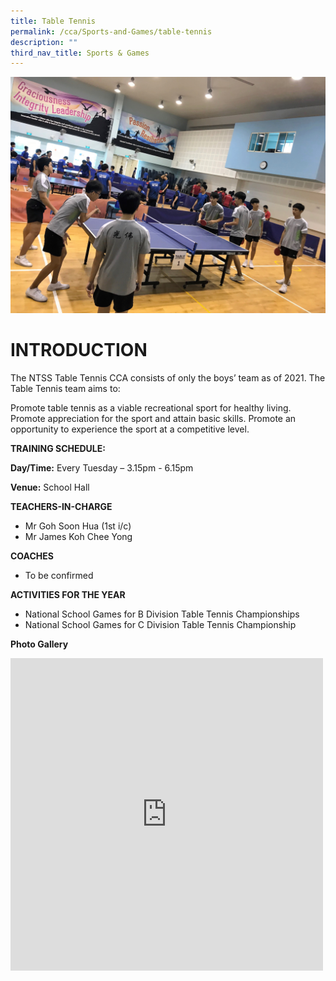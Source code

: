```yaml
---
title: Table Tennis
permalink: /cca/Sports-and-Games/table-tennis
description: ""
third_nav_title: Sports & Games
---
```

![](/images/TT1.jpg)
# INTRODUCTION

The NTSS Table Tennis CCA consists of only the boys’ team as of 2021. The Table Tennis team aims to:

Promote table tennis as a viable recreational sport for healthy living.
Promote appreciation for the sport and attain basic skills.
Promote an opportunity to experience the sport at a competitive level.

**TRAINING SCHEDULE:**

**Day/Time:** Every Tuesday – 3.15pm - 6.15pm

**Venue:** School Hall

**TEACHERS-IN-CHARGE**

* Mr Goh Soon Hua (1st i/c)
* Mr James Koh Chee Yong


**COACHES**

* To be confirmed

**ACTIVITIES FOR THE YEAR**

* National School Games for B Division Table Tennis Championships 
* National School Games for C Division Table Tennis Championship

**Photo Gallery**

<iframe allowfullscreen="true" height="500" width="500" frameborder="0" src="https://docs.google.com/presentation/d/e/2PACX-1vRRCewrGLxhYgvCyy1cIBqAix-nCBMD0eseqQGcZ52IXyTmJ4k-nTmPh8ZZbkcgZSXNavH7tpIW37x4/embed?start=true&amp;loop=true&amp;delayms=3000"></iframe>